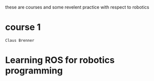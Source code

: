 these are courses and some revelent practice with respect to robotics

# course 1
    Claus Brenner

# Learning ROS for robotics programming
